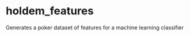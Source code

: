 holdem_features
===============

Generates a poker dataset of features for a machine learning classifier